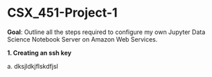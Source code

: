 # CSX_451-Project-1

**Goal**: Outline all the steps required to configure my own Jupyter Data Science Notebook Server on Amazon Web Services. 

**1. Creating an ssh key**  
    <p> a. dksjldkjflskdfjsl </p> 
